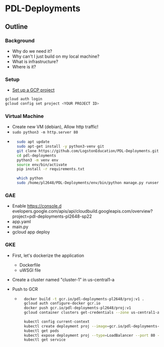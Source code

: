 # PDL-Deployments

## Outline

### Background

- Why do we need it?
- Why can't I just build on my local machine? 
- What is infrastructure?
- Where is it?

### Setup

- [Set up a GCP project](https://docs.google.com/document/d/10o6iFI4R4BacmHsIWn5lEKsJnRL9RG1zEJ4D2qlS8Qs)

```sh
gcloud auth login
gcloud config set project <YOUR PROJECT ID>
```

### Virtual Machine
- Create new VM (debian), Allow http traffic!
- `sudo python3 -m http.server 80`
- ```sh
    sudo apt update
    sudo apt-get install -y python3-venv git
    git clone https://github.com/LogstonEducation/PDL-Deployments.git
    cd pdl-deployments
    python3 -m venv env
    source env/bin/activate
    pip install -r requirements.txt
    
    which python
    sudo /home/pl2648/PDL-Deployments/env/bin/python manage.py runserver 0.0.0.0:80
    ```

### GAE

- Enable https://console.d
evelopers.google.com/apis/api/cloudbuild.googleapis.com/overview?project=pdl-deployments-pl2648-sp22
- app.yaml
- main.py
- gcloud app deploy

### GKE


- First, let's dockerize the application
  - Dockerfile
  - uWSGI file
  
- Create a cluster named "cluster-1" in us-central1-a

- Push to GCR
    - ```sh
        docker build -t gcr.io/pdl-deployments-pl2648/proj:v1 .
        gcloud auth configure-docker gcr.io 
        docker push gcr.io/pdl-deployments-pl2648/proj:v1
        gcloud container clusters get-credentials --zone us-central1-a cluster-1
        
        kubectl config current-context
        kubectl create deployment proj --image=gcr.io/pdl-deployments-pl2648/proj:v1
        kubectl get pods
        kubectl expose deployment proj --type=LoadBalancer --port 80 --target-port 8000
        kubectl get service
        ```
